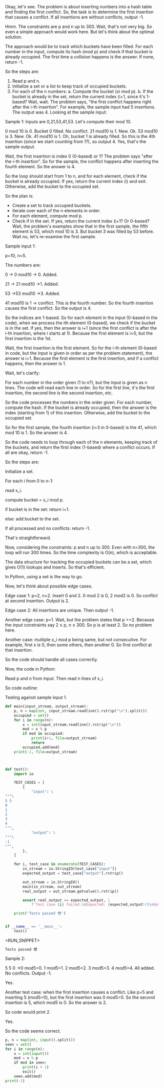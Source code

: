 <think>
Okay, let's see. The problem is about inserting numbers into a hash table and finding the first conflict. So, the task is to determine the first insertion that causes a conflict. If all insertions are without conflicts, output -1.

Hmm. The constraints are p and n up to 300. Wait, that's not very big. So even a simple approach would work here. But let's think about the optimal solution.

The approach would be to track which buckets have been filled. For each number in the input, compute its hash (mod p) and check if that bucket is already occupied. The first time a collision happens is the answer. If none, return -1.

So the steps are:

1. Read p and n.
2. Initialize a set or a list to keep track of occupied buckets.
3. For each of the n numbers:
   a. Compute the bucket (xi mod p).
   b. If the bucket is already in the set, return the current index (i+1, since it's 1-based? Wait, wait. The problem says, "the first conflict happens right after the i-th insertion". For example, the sample input had 5 insertions. The output was 4. Looking at the sample input:

Sample 1:
Inputs are 0,21,53,41,53. Let's compute their mod 10.

0 mod 10 is 0. Bucket 0 filled. No conflict.
21 mod10 is 1. New. Ok.
53 mod10 is 3. New. Ok.
41 mod10 is 1. Oh, bucket 1 is already filled. So this is the 4th insertion (since we start counting from 1?), so output 4. Yes, that's the sample output.

Wait, the first insertion is index 0 (0-based) or 1? The problem says "after the i-th insertion". So for the sample, the conflict happens after inserting the fourth element. So the answer is 4.

So the loop should start from 1 to n, and for each element, check if the bucket is already occupied. If yes, return the current index (i) and exit. Otherwise, add the bucket to the occupied set.

So the plan is:

- Create a set to track occupied buckets.
- Iterate over each of the n elements in order.
- For each element, compute mod p.
- Check if in the set. If yes, return the current index (i+1? Or 0-based? Wait, the problem's examples show that in the first sample, the fifth element is 53, which mod 10 is 3. But bucket 3 was filled by 53 before. Wait no, let's re-examine the first sample.

Sample input 1:

p=10, n=5.

The numbers are:

0 → 0 mod10 → 0. Added.

21 → 21 mod10 →1. Added.

53 →53 mod10 →3. Added.

41 mod10 is 1 → conflict. This is the fourth number. So the fourth insertion causes the first conflict. So the output is 4.

So the indices are 1-based. So for each element in the input (0-based in the code), when we process the ith element (0-based), we check if the bucket is in the set. If yes, then the answer is i+1 (since the first conflict is after the i-th insertion, where i starts at 1). Because the first element is i=0, but the first insertion is the 1st.

Wait, the first insertion is the first element. So for the i-th element (0-based in code, but the input is given in order as per the problem statement), the answer is i+1. Because the first element is the first insertion, and if a conflict happens, then the answer is 1.

Wait, let's clarify:

For each number in the order given (1 to n?), but the input is given as n lines. The code will read each line in order. So for the first line, it's the first insertion, the second line is the second insertion, etc.

So the code processes the numbers in the order given. For each number, compute the hash. If the bucket is already occupied, then the answer is the index (starting from 1) of this insertion. Otherwise, add the bucket to the occupied set.

So for the first sample, the fourth insertion (i=3 in 0-based) is the 41, which mod 10 is 1. So the answer is 4.

So the code needs to loop through each of the n elements, keeping track of the buckets, and return the first index (1-based) where a conflict occurs. If all are okay, return -1.

So the steps are:

Initialize a set.

For each i from 0 to n-1:

   read x_i.

   compute bucket = x_i mod p.

   if bucket is in the set: return i+1.

   else: add bucket to the set.

If all processed and no conflicts: return -1.

That's straightforward.

Now, considering the constraints: p and n up to 300. Even with n=300, the loop will run 300 times. So the time complexity is O(n), which is acceptable.

The data structure for tracking the occupied buckets can be a set, which gives O(1) lookups and inserts. So that's efficient.

In Python, using a set is the way to go.

Now, let's think about possible edge cases.

Edge case 1: p=2, n=2. Insert 0 and 2. 0 mod 2 is 0, 2 mod2 is 0. So conflict at second insertion. Output is 2.

Edge case 2: All insertions are unique. Then output -1.

Another edge case: p=1. Wait, but the problem states that p >=2. Because the input constraints say 2 ≤ p, n ≤ 300. So p is at least 2. So no problem here.

Another case: multiple x_i mod p being same, but not consecutive. For example, first x is 0, then some others, then another 0. So first conflict at that insertion.

So the code should handle all cases correctly.

Now, the code in Python:

Read p and n from input. Then read n lines of x_i.

So code outline:

Testing against sample input 1.

```python
def main(input_stream, output_stream):
    p, n = map(int, input_stream.readline().rstrip("\n").split())
    occupied = set()
    for i in range(n):
        x = int(input_stream.readline().rstrip("\n"))
        mod = x % p
        if mod in occupied:
            print(i+1, file=output_stream)
            return
        occupied.add(mod)
    print(-1, file=output_stream)



def test():
    import io

    TEST_CASES = [
        {
            "input": \
"""\
5 5
0
1
2
3
4
""",
            "output": \
"""\
-1
""",
        }, 
    ]

    for i, test_case in enumerate(TEST_CASES):
        in_stream = io.StringIO(test_case["input"])
        expected_output = test_case["output"].rstrip()

        out_stream = io.StringIO()
        main(in_stream, out_stream)
        real_output = out_stream.getvalue().rstrip()

        assert real_output == expected_output, \
            f'Test case {i} failed.\nExpected: {expected_output!r}\nGot: {real_output!r}'

    print('Tests passed 😎')


if __name__ == '__main__':
    test()


```

<RUN_SNIPPET>
```output
Tests passed 😎

```

Sample 2:

5 5
0 →0 mod5=0.
1 mod5=1.
2 mod5=2.
3 mod5=3.
4 mod5=4. All added. No conflicts. Output -1.

Yes.

Another test case: when the first insertion causes a conflict. Like p=5 and inserting 5 (mod5=0), but the first insertion was 0 mod5=0. So the second insertion is 5, which mod5 is 0. So the answer is 2.

So code would print 2.

Yes.

So the code seems correct.
</think>

```python
p, n = map(int, input().split())
seen = set()
for i in range(n):
    x = int(input())
    mod = x % p
    if mod in seen:
        print(i + 1)
        exit()
    seen.add(mod)
print(-1)
```
